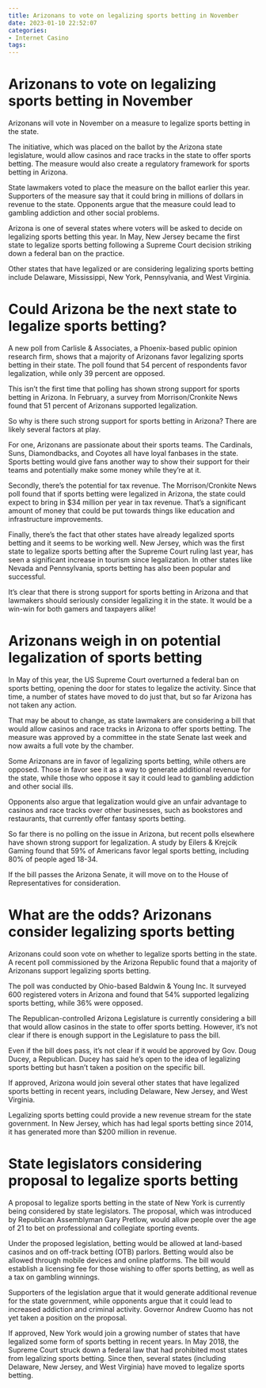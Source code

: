 ```yaml
---
title: Arizonans to vote on legalizing sports betting in November
date: 2023-01-10 22:52:07
categories:
- Internet Casino
tags:
---
```



#  Arizonans to vote on legalizing sports betting in November

Arizonans will vote in November on a measure to legalize sports betting in the state.

The initiative, which was placed on the ballot by the Arizona state legislature, would allow casinos and race tracks in the state to offer sports betting. The measure would also create a regulatory framework for sports betting in Arizona.

State lawmakers voted to place the measure on the ballot earlier this year. Supporters of the measure say that it could bring in millions of dollars in revenue to the state. Opponents argue that the measure could lead to gambling addiction and other social problems.

Arizona is one of several states where voters will be asked to decide on legalizing sports betting this year. In May, New Jersey became the first state to legalize sports betting following a Supreme Court decision striking down a federal ban on the practice.

Other states that have legalized or are considering legalizing sports betting include Delaware, Mississippi, New York, Pennsylvania, and West Virginia.

#  Could Arizona be the next state to legalize sports betting?

A new poll from Carlisle & Associates, a Phoenix-based public opinion research firm, shows that a majority of Arizonans favor legalizing sports betting in their state. The poll found that 54 percent of respondents favor legalization, while only 39 percent are opposed.

This isn’t the first time that polling has shown strong support for sports betting in Arizona. In February, a survey from Morrison/Cronkite News found that 51 percent of Arizonans supported legalization.

So why is there such strong support for sports betting in Arizona? There are likely several factors at play.

For one, Arizonans are passionate about their sports teams. The Cardinals, Suns, Diamondbacks, and Coyotes all have loyal fanbases in the state. Sports betting would give fans another way to show their support for their teams and potentially make some money while they’re at it.

Secondly, there’s the potential for tax revenue. The Morrison/Cronkite News poll found that if sports betting were legalized in Arizona, the state could expect to bring in $34 million per year in tax revenue. That’s a significant amount of money that could be put towards things like education and infrastructure improvements.

Finally, there’s the fact that other states have already legalized sports betting and it seems to be working well. New Jersey, which was the first state to legalize sports betting after the Supreme Court ruling last year, has seen a significant increase in tourism since legalization. In other states like Nevada and Pennsylvania, sports betting has also been popular and successful.

It’s clear that there is strong support for sports betting in Arizona and that lawmakers should seriously consider legalizing it in the state. It would be a win-win for both gamers and taxpayers alike!

#  Arizonans weigh in on potential legalization of sports betting

In May of this year, the US Supreme Court overturned a federal ban on sports betting, opening the door for states to legalize the activity. Since that time, a number of states have moved to do just that, but so far Arizona has not taken any action.

That may be about to change, as state lawmakers are considering a bill that would allow casinos and race tracks in Arizona to offer sports betting. The measure was approved by a committee in the state Senate last week and now awaits a full vote by the chamber.

Some Arizonans are in favor of legalizing sports betting, while others are opposed. Those in favor see it as a way to generate additional revenue for the state, while those who oppose it say it could lead to gambling addiction and other social ills.

Opponents also argue that legalization would give an unfair advantage to casinos and race tracks over other businesses, such as bookstores and restaurants, that currently offer fantasy sports betting.

So far there is no polling on the issue in Arizona, but recent polls elsewhere have shown strong support for legalization. A study by Eilers & Krejcik Gaming found that 59% of Americans favor legal sports betting, including 80% of people aged 18-34.

If the bill passes the Arizona Senate, it will move on to the House of Representatives for consideration.

#  What are the odds? Arizonans consider legalizing sports betting

Arizonans could soon vote on whether to legalize sports betting in the state. A recent poll commissioned by the Arizona Republic found that a majority of Arizonans support legalizing sports betting.

The poll was conducted by Ohio-based Baldwin & Young Inc. It surveyed 600 registered voters in Arizona and found that 54% supported legalizing sports betting, while 36% were opposed.

The Republican-controlled Arizona Legislature is currently considering a bill that would allow casinos in the state to offer sports betting. However, it’s not clear if there is enough support in the Legislature to pass the bill.

Even if the bill does pass, it’s not clear if it would be approved by Gov. Doug Ducey, a Republican. Ducey has said he’s open to the idea of legalizing sports betting but hasn’t taken a position on the specific bill.

If approved, Arizona would join several other states that have legalized sports betting in recent years, including Delaware, New Jersey, and West Virginia.

Legalizing sports betting could provide a new revenue stream for the state government. In New Jersey, which has had legal sports betting since 2014, it has generated more than $200 million in revenue.

#  State legislators considering proposal to legalize sports betting

A proposal to legalize sports betting in the state of New York is currently being considered by state legislators. The proposal, which was introduced by Republican Assemblyman Gary Pretlow, would allow people over the age of 21 to bet on professional and collegiate sporting events.

Under the proposed legislation, betting would be allowed at land-based casinos and on off-track betting (OTB) parlors. Betting would also be allowed through mobile devices and online platforms. The bill would establish a licensing fee for those wishing to offer sports betting, as well as a tax on gambling winnings.

Supporters of the legislation argue that it would generate additional revenue for the state government, while opponents argue that it could lead to increased addiction and criminal activity. Governor Andrew Cuomo has not yet taken a position on the proposal.

If approved, New York would join a growing number of states that have legalized some form of sports betting in recent years. In May 2018, the Supreme Court struck down a federal law that had prohibited most states from legalizing sports betting. Since then, several states (including Delaware, New Jersey, and West Virginia) have moved to legalize sports betting.